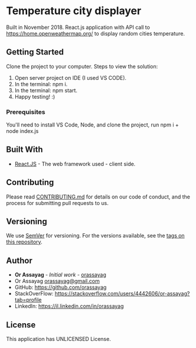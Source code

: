 # Temperature city displayer

Built in November 2018. React.js application with API call to https://home.openweathermap.org/ to display random cities temperature.

## Getting Started

Clone the project to your computer.
Steps to view the solution:
1. Open server project on IDE (I used VS CODE).
2. In the terminal: npm i.
3. In the terminal: npm start.
4. Happy testing! :)

### Prerequisites

You'll need to install VS Code, Node, and clone the project, run npm i + node index.js

## Built With

* [React.JS](https://reactjs.org/) - The web framework used - client side.

## Contributing

Please read [CONTRIBUTING.md](https://gist.github.com/PurpleBooth/b24679402957c63ec426) for details on our code of conduct, and the process for submitting pull requests to us.

## Versioning

We use [SemVer](http://semver.org/) for versioning. For the versions available, see the [tags on this repository](https://github.com/your/project/tags).

## Author

* **Or Assayag** - *Initial work* - [orassayag](https://github.com/orassayag)
* Or Assayag <orassayag@gmail.com>
* GitHub: https://github.com/orassayag
* StackOverFlow: https://stackoverflow.com/users/4442606/or-assayag?tab=profile
* LinkedIn: https://il.linkedin.com/in/orassayag

## License

This application has UNLICENSED License.